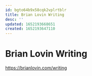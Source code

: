 ```yaml
---
id: bgto64b9x58cqk2vplrtblr
title: Brian Lovin Writing
desc: ''
updated: 1652193668651
created: 1652193647110
---
```


# Brian Lovin Writing

https://brianlovin.com/writing
